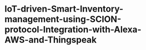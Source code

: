 # IoT-driven-Smart-Inventory-management-using-SCION-protocol-Integration-with-Alexa-AWS-and-Thingspeak
